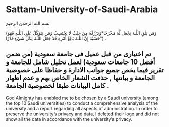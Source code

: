 # Sattam-University-of-Saudi-Arabia
بسم الله الرحمن الرحيم 

(وَمَن يَتَّقِ اللَّـهَ يَجْعَل لَّهُ مَخْرَجًا*وَيَرْزُقْهُ مِنْ حَيْثُ لَا يَحْتَسِبُ وَمَن يَتَوَكَّلْ عَلَى اللَّـهِ فَهُوَ حَسْبُهُ إِنَّ اللَّـهَ بَالِغُ أَمْرِهِ قَدْ جَعَلَ اللَّـهُ لِكُلِّ شَيْءٍ قَدْرًا") .


 تم اختيارى من قبل عميل فى جامعة سعودية (من ضمن أفضل 10 جامعات سعودية) لعمل تحليل شامل للجامعة و تقرير فيما يخص جميع جوانب الادارة و حفاظا على خصوصية الجامعة و بيانتها , حذفت الشعار الخاص بهم و عدم اظهار كامل البيانات طبقا لخصوصية الجامعة  .
----------------------------------------------------------------------
God Almighty has enabled me to be chosen by a Saudi university (among the top 10 Saudi universities) to conduct a comprehensive analysis of the university and a report regarding all aspects of administration. In order to preserve the university’s privacy and data, I deleted their logo and did not show all the data in accordance with the university’s privacy.
